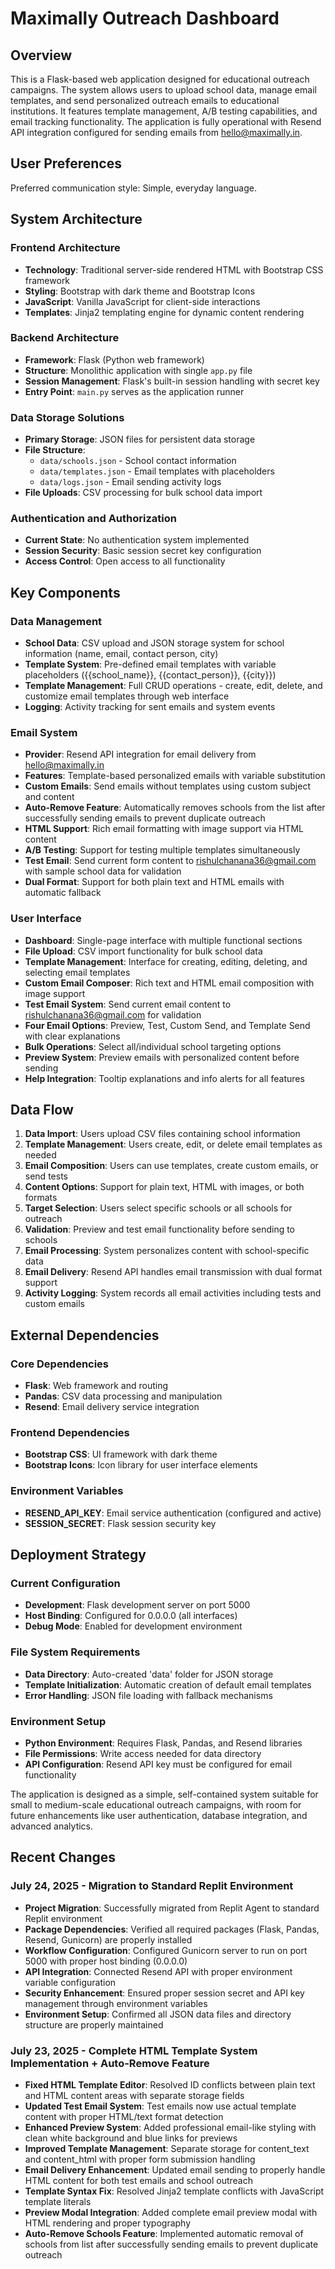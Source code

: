 # Maximally Outreach Dashboard

## Overview

This is a Flask-based web application designed for educational outreach campaigns. The system allows users to upload school data, manage email templates, and send personalized outreach emails to educational institutions. It features template management, A/B testing capabilities, and email tracking functionality. The application is fully operational with Resend API integration configured for sending emails from hello@maximally.in.

## User Preferences

Preferred communication style: Simple, everyday language.

## System Architecture

### Frontend Architecture
- **Technology**: Traditional server-side rendered HTML with Bootstrap CSS framework
- **Styling**: Bootstrap with dark theme and Bootstrap Icons
- **JavaScript**: Vanilla JavaScript for client-side interactions
- **Templates**: Jinja2 templating engine for dynamic content rendering

### Backend Architecture
- **Framework**: Flask (Python web framework)
- **Structure**: Monolithic application with single `app.py` file
- **Session Management**: Flask's built-in session handling with secret key
- **Entry Point**: `main.py` serves as the application runner

### Data Storage Solutions
- **Primary Storage**: JSON files for persistent data storage
- **File Structure**:
  - `data/schools.json` - School contact information
  - `data/templates.json` - Email templates with placeholders
  - `data/logs.json` - Email sending activity logs
- **File Uploads**: CSV processing for bulk school data import

### Authentication and Authorization
- **Current State**: No authentication system implemented
- **Session Security**: Basic session secret key configuration
- **Access Control**: Open access to all functionality

## Key Components

### Data Management
- **School Data**: CSV upload and JSON storage system for school information (name, email, contact person, city)
- **Template System**: Pre-defined email templates with variable placeholders ({{school_name}}, {{contact_person}}, {{city}})
- **Template Management**: Full CRUD operations - create, edit, delete, and customize email templates through web interface
- **Logging**: Activity tracking for sent emails and system events

### Email System
- **Provider**: Resend API integration for email delivery from hello@maximally.in
- **Features**: Template-based personalized emails with variable substitution
- **Custom Emails**: Send emails without templates using custom subject and content
- **Auto-Remove Feature**: Automatically removes schools from the list after successfully sending emails to prevent duplicate outreach
- **HTML Support**: Rich email formatting with image support via HTML content
- **A/B Testing**: Support for testing multiple templates simultaneously
- **Test Email**: Send current form content to rishulchanana36@gmail.com with sample school data for validation
- **Dual Format**: Support for both plain text and HTML emails with automatic fallback

### User Interface
- **Dashboard**: Single-page interface with multiple functional sections
- **File Upload**: CSV import functionality for bulk school data  
- **Template Management**: Interface for creating, editing, deleting, and selecting email templates
- **Custom Email Composer**: Rich text and HTML email composition with image support
- **Test Email System**: Send current email content to rishulchanana36@gmail.com for validation
- **Four Email Options**: Preview, Test, Custom Send, and Template Send with clear explanations
- **Bulk Operations**: Select all/individual school targeting options
- **Preview System**: Preview emails with personalized content before sending
- **Help Integration**: Tooltip explanations and info alerts for all features

## Data Flow

1. **Data Import**: Users upload CSV files containing school information
2. **Template Management**: Users create, edit, or delete email templates as needed
3. **Email Composition**: Users can use templates, create custom emails, or send tests
4. **Content Options**: Support for plain text, HTML with images, or both formats
5. **Target Selection**: Users select specific schools or all schools for outreach
6. **Validation**: Preview and test email functionality before sending to schools
7. **Email Processing**: System personalizes content with school-specific data
8. **Email Delivery**: Resend API handles email transmission with dual format support
9. **Activity Logging**: System records all email activities including tests and custom emails

## External Dependencies

### Core Dependencies
- **Flask**: Web framework and routing
- **Pandas**: CSV data processing and manipulation
- **Resend**: Email delivery service integration

### Frontend Dependencies
- **Bootstrap CSS**: UI framework with dark theme
- **Bootstrap Icons**: Icon library for user interface elements

### Environment Variables
- **RESEND_API_KEY**: Email service authentication (configured and active)
- **SESSION_SECRET**: Flask session security key

## Deployment Strategy

### Current Configuration
- **Development**: Flask development server on port 5000
- **Host Binding**: Configured for 0.0.0.0 (all interfaces)
- **Debug Mode**: Enabled for development environment

### File System Requirements
- **Data Directory**: Auto-created 'data' folder for JSON storage
- **Template Initialization**: Automatic creation of default email templates
- **Error Handling**: JSON file loading with fallback mechanisms

### Environment Setup
- **Python Environment**: Requires Flask, Pandas, and Resend libraries
- **File Permissions**: Write access needed for data directory
- **API Configuration**: Resend API key must be configured for email functionality

The application is designed as a simple, self-contained system suitable for small to medium-scale educational outreach campaigns, with room for future enhancements like user authentication, database integration, and advanced analytics.

## Recent Changes

### July 24, 2025 - Migration to Standard Replit Environment
- **Project Migration**: Successfully migrated from Replit Agent to standard Replit environment
- **Package Dependencies**: Verified all required packages (Flask, Pandas, Resend, Gunicorn) are properly installed
- **Workflow Configuration**: Configured Gunicorn server to run on port 5000 with proper host binding (0.0.0.0)
- **API Integration**: Connected Resend API with proper environment variable configuration
- **Security Enhancement**: Ensured proper session secret and API key management through environment variables
- **Environment Setup**: Confirmed all JSON data files and directory structure are properly maintained

### July 23, 2025 - Complete HTML Template System Implementation + Auto-Remove Feature
- **Fixed HTML Template Editor**: Resolved ID conflicts between plain text and HTML content areas with separate storage fields
- **Updated Test Email System**: Test emails now use actual template content with proper HTML/text format detection
- **Enhanced Preview System**: Added professional email-like styling with clean white background and blue links for previews
- **Improved Template Management**: Separate storage for content_text and content_html with proper form submission handling  
- **Email Delivery Enhancement**: Updated email sending to properly handle HTML content for both test emails and school outreach
- **Template Syntax Fix**: Resolved Jinja2 template conflicts with JavaScript template literals
- **Preview Modal Integration**: Added complete email preview modal with HTML rendering and proper typography
- **Auto-Remove Schools Feature**: Implemented automatic removal of schools from list after successfully sending emails to prevent duplicate outreach